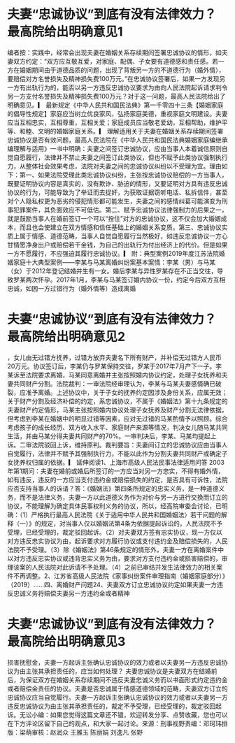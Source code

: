 # 夫妻“忠诚协议”到底有没有法律效力？最高院给出明确意见1

编者按：实践中，经常会出现夫妻在婚姻关系存续期间签署忠诚协议的情形，如夫妻双方约定：“双方应互敬互爱，对家庭、配偶、子女要有道德感和责任感。若一方在婚姻期间由于道德品质的问题，出现了背叛另一方的不道德行为（婚外情），要赔偿对方名誉损失及精神损失费100万元。”在忠诚协议签署后，如果一方发现另一方有出轨行为的，能否以另一方违反忠诚协议要求为由向人民法院起诉请求判令另一方支付名誉损失及精神损失费100万元？对于这一问题，最高人民法院给出了明确意见。▎ 最新规定《中华人民共和国民法典》第一千零四十三条【婚姻家庭的倡导性规定】家庭应当树立优良家风，弘扬家庭美德，重视家庭文明建设。夫妻应当互相忠实，互相尊重，互相关爱；家庭成员应当敬老爱幼，互相帮助，维护平等、和睦、文明的婚姻家庭关系。▎ 理解适用关于夫妻在婚姻关系存续期间签署忠诚协议是否有效问题，最高人民法院在《中华人民共和国民法典婚姻家庭编继承编理解与适用》一书中明确：夫妻之间签订忠诚协议，应由当事人本着诚信原则自觉自愿履行，法律并不禁止夫妻之间签订此类协议，但也不赋予此类协议强制执行力，从整体社会效果考虑，法院对夫妻之间的忠诚协议纠纷以不受理为宜。理由如下：第一、如果法院受理此类忠诚协议纠纷，主张按忠诚协议赔偿的一方当事人，既要证明协议内容是真实的，没有欺诈、胁迫的情形，又要证明对方具有违反忠诚协议的行为，可能导致为了举证而去捉奸，为获取证据窃听电话、私拆信件，甚至对个人隐私权更为恶劣的侵犯情形都可能发生，夫妻之间的感情纠葛可能演变为刑事犯罪案件，其负面效应不可低估。第二、赋予忠诚协议法律强制力的后果之一，就是鼓励当事人在婚前签订一个可以“拴住”对方的忠诚协议，这不仅会加大婚姻成本，而且也会使建立在双方情感和信任基础上的婚姻关系变质。第三、忠诚协议实质上属于情感、道德范畴，当事人自觉自愿履行当然极好，如违反忠诚协议一方心甘情愿净身出户或赔偿若干金钱，为自己的出轨行为付出经济上的代价。但是如果一方不愿履行，不应强迫其履行忠诚协议。▎ 附：典型案例2019年度江苏法院婚姻家庭十大典型案例——李某与马某离婚纠纷案基本案情：李某（男）与马某（女）于2012年登记结婚并生有一女。婚后李某与异性罗某存在不正当交往，导致罗某两次怀孕。2017年1月，李某与马某签订婚内协议一份，约定今后双方互相忠诚，如因一方过错行为（婚外情等）造成离婚

# 夫妻“忠诚协议”到底有没有法律效力？最高院给出明确意见2

，女儿由无过错方抚养，过错方放弃夫妻名下所有财产，并补偿无过错方人民币20万元。协议签订后，李某仍与罗某保持交往，罗某于2017年7月产下一子。李某诉至法院要求离婚，马某同意离婚并主张按照婚内协议约定，处理子女抚养和夫妻共同财产分割。法院裁判：一审法院经审理认为，李某与马某夫妻感情确已破裂，应准予离婚。上述协议中，关于子女的抚养约定因涉及身份关系，应属无效；关于财产分割及经济补偿的约定，系忠诚协议，不属于《婚姻法》第十九条规定的夫妻财产约定情形，马某主张按照婚内协议处理子女抚养及财产分割无法律依据，但考虑到李某在婚姻中的明显过错等因素，应对无过错的马某酌情予以照顾。综合考虑孩子的成长经历、双方收入水平、家庭财产来源等情况，判决女儿随马某共同生活，并由马某分得夫妻共同财产的70%。一审判决后，李某、马某均提起上诉。二审法院驳回上诉，维持原判。裁判要旨：夫妻间订立的忠诚协议应由当事人自觉履行，法律并不赋予其强制执行力，不能以此作为分割夫妻共同财产或确定子女抚养权归属的依据。▎ 延伸阅读1、上海市高级人民法民事法律适用问答 2003年第1期问：夫妻在婚前或婚后所签订的一方应当对另一方忠实，不得有婚外情，如有违反，违反的一方应当支付违约金或赔偿损失的约定，是否具有可诉性，法院应否支持当事人的诉请？答：《婚姻法》第四条所规定的忠实义务，是一种道德义务，而不是法律义务，夫妻一方以此道德义务作为对价与另一方进行交换而订立的协议，不能理解为确定具体民事权利义务的协议，所以，经高院审委会讨论，已明确：（1）严格执行最高人民法院《关于适用中华人民共和国婚姻法〉若干问题的解释（一）》的规定，对当事人仅以婚姻法第4条为依据提起诉讼的，人民法院不予受理，已经受理的，裁定驳回起诉。（2）对夫妻双方签有忠实协议，现一方仅以对方违反忠实协议为由，起诉要求对方履行协议或支付违约金及赔偿损失的，人民法院不予受理。（3）除《婚姻法》第46条规定的情形外，夫妻一方在离婚案件中以对方违反忠实协议或违背忠实义务为由，要求对方支付违约金或损害赔偿的，审理该案的人民法院对此诉请不予处理。（4）之前已审结并发生法律效力的相关案件不再调整。2、江苏省高级人民法院《家事纠纷案件审理指南（婚姻家庭部分）》（2019）……四、离婚财产问题24、夫妻双方订立忠诚协议约定如果夫妻一方违反忠诚义务将赔偿夫妻另一方违约金或者精神

# 夫妻“忠诚协议”到底有没有法律效力？最高院给出明确意见3

损害抚慰金，夫妻一方起诉主张确认忠诚协议的效力或者以夫妻另一方违反忠诚协议为由主张其承担责任的，应当如何处理？ 夫妻忠诚协议是夫妻双方在结婚前后，为保证双方在婚姻关系存续期间不违反夫妻忠诚义务而以书面形式约定违约金或者赔偿金责任的协议。夫妻是否忠诚属于情感道德领域的范畴，夫妻双方订立的忠诚协议应当自觉履行。夫妻一方起诉主张确认忠诚协议的效力或者以夫妻另一方违反忠诚协议为由主张其承担责任的，裁定不予受理，已经受理的，裁定驳回起诉。无讼小编：如果您觉得这篇文章还不错，欢迎转发分享、点赞收藏，您也可以在下方评论区留下自己的观点，和大家一起讨论。来源：刑事视野责编：邓珂玮排版：梁萌审核：赵润众 王雅玉 陈丽娟 刘逸凡 张野

